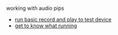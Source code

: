 #

working with audio pips

* [run basic record and play to test device](./smokeTest.md)
* [get to know what running](./whatRuns.md)